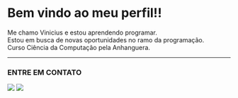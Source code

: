 # Bem vindo ao meu perfil!!
Me chamo Vinicius e estou aprendendo programar.<br>
Estou em busca de novas oportunidades no ramo da programação.<br>
Curso Ciência da Computação pela Anhanguera.<br>

<hr>

### ENTRE EM CONTATO
  
<div>
  <a href = "mailto:viniciussaintclair@gmail.com"><img src="https://img.shields.io/badge/Gmail-D14836?style=for-the-badge&logo=gmail&logoColor=white" target="_blank"></a>
  <a href="https://www.linkedin.com/in/vinicius-saint-clair-alves-pereira-bb0a512bb/" target="_blank"><img src="https://img.shields.io/badge/-LinkedIn-%230077B5?style=for-the-badge&logo=linkedin&logoColor=white" target="_blank"></a>
</div>
